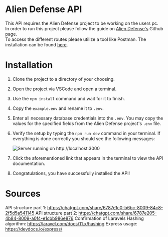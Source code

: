 # Alien Defense API
This API requires the Alien Defense project to be working on the users pc. In order to run this project please follow the guide on [Alien Defense's](#) Github page.  
To access the different routes please utilize a tool like Postman. The installation can be found [here](https://www.postman.com/downloads/).  
# Installation
1. Clone the project to a directory of your choosing.
2. Open the project via VSCode and open a terminal.
3. Use the `npm install` command and wait for it to finish.
4. Copy the `example.env` and rename it to `.env`.
5. Enter all necessary database credentials into the `.env`. You may copy the values for the specified fields from the Alien Defense project's `.env` file.  
6. Verify the setup by typing the  `npm run dev` command in your terminal. If everything is done correctly you should see the following messages:  
  
   ![Server running on http://localhost:3000](https://i.gyazo.com/bfaab5e0c2189ba42c89c27a47c65225.png)
8. Click the aforementioned link that appears in the terminal to view the API documentation.
9. Congratulations, you have successfully installed the API!
# Sources
API structure part 1: https://chatgpt.com/share/6787e1c0-b6bc-8009-84c8-2f5d5a541145
API structure part 2: https://chatgpt.com/share/6787e205-4b84-8009-a0f4-e1cbb986e876
Confirmation of Laravels Hashing algorithm: https://laravel.com/docs/11.x/hashing 
Express usage: https://devdocs.io/express/
